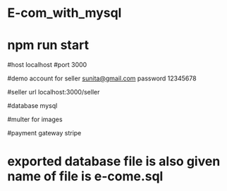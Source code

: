 ﻿# E-com_with_mysql
# npm run start

#host localhost
#port 3000

#demo account for seller sunita@gmail.com  password  12345678

#seller url localhost:3000/seller

#database mysql

#multer for images

#payment gateway stripe


# exported database file is also given name of file is e-come.sql
